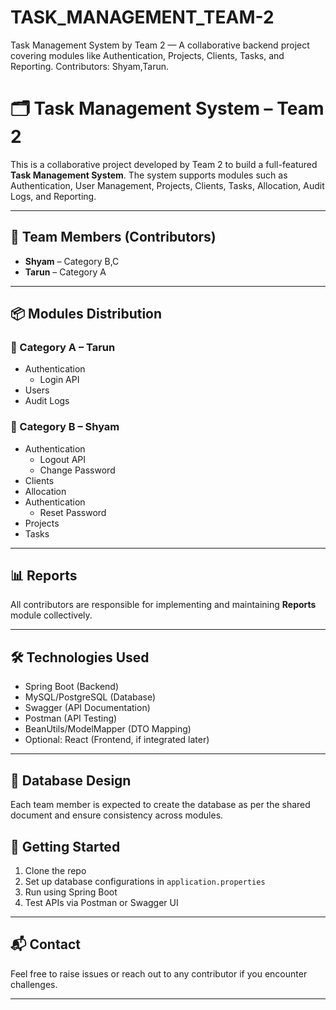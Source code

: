 # TASK_MANAGEMENT_TEAM-2
Task Management System by Team 2 — A collaborative backend project covering modules like Authentication, Projects, Clients, Tasks, and Reporting. Contributors: Shyam,Tarun.

# 🗂️ Task Management System – Team 2

This is a collaborative project developed by Team 2 to build a full-featured **Task Management System**. The system supports modules such as Authentication, User Management, Projects, Clients, Tasks, Allocation, Audit Logs, and Reporting.

---

## 👥 Team Members (Contributors)
- **Shyam** – Category B,C 
- **Tarun** – Category A  

---

## 📦 Modules Distribution

### 🔹 Category A – Tarun
- Authentication
  - Login API
- Users
- Audit Logs

### 🔸 Category B – Shyam
- Authentication
  - Logout API
  - Change Password
- Clients
- Allocation
- Authentication
  - Reset Password
- Projects
- Tasks

---

## 📊 Reports
All contributors are responsible for implementing and maintaining **Reports** module collectively.

---

## 🛠️ Technologies Used
- Spring Boot (Backend)
- MySQL/PostgreSQL (Database)
- Swagger (API Documentation)
- Postman (API Testing)
- BeanUtils/ModelMapper (DTO Mapping)
- Optional: React (Frontend, if integrated later)

---

## 📁 Database Design
Each team member is expected to create the database as per the shared document and ensure consistency across modules.


## 🚀 Getting Started
1. Clone the repo
2. Set up database configurations in `application.properties`
3. Run using Spring Boot
4. Test APIs via Postman or Swagger UI

---

## 📬 Contact
Feel free to raise issues or reach out to any contributor if you encounter challenges.

---


